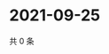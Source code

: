 # 2021-09-25

共 0 条

<!-- BEGIN WEIBO -->
<!-- 最后更新时间 Sat Sep 25 2021 03:11:07 GMT+0800 (China Standard Time) -->

<!-- END WEIBO -->
